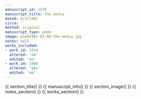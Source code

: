 ```yaml
---
manuscript_id: 1576
manuscript_title: the media
dated: 0/3/1982
circa: ''
method: original
manuscript_type: poem
image: poem1982-03-00-the-media.jpg
notes: null
works_included:
- work_id: 3314
  altered: 'no'
  edited: 'no'
- work_id: 1980
  altered: 'yes'
  edited: 'no'
---
```


{{ section_title() }}
{{ manuscript_info() }}
{{ section_image() }}
{{ notes_section() }}
{{ works_section() }}
